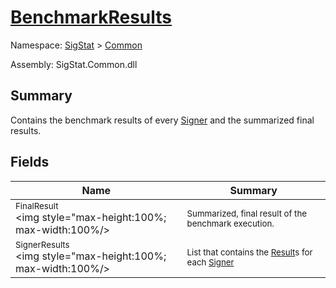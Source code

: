 # [BenchmarkResults](./BenchmarkResults.md)

Namespace: [SigStat]() > [Common](./README.md)

Assembly: SigStat.Common.dll

## Summary
Contains the benchmark results of every [Signer](https://github.com/hargitomi97/sigstat/blob/master/docs/md/SigStat/Common/Signer.md) and the summarized final results.

## Fields

| Name | Summary | 
| --- | --- | 
| <sub>FinalResult</sub><div style="pointer-events:none; cursor:default; width=200"><img style="max-height:100%; max-width:100%/></div>| <sub>Summarized, final result of the benchmark execution.</sub>| <br>
| <sub>SignerResults</sub><div style="pointer-events:none; cursor:default; width=200"><img style="max-height:100%; max-width:100%/></div>| <sub>List that contains the [Result](https://github.com/hargitomi97/sigstat/blob/master/docs/md/SigStat/Common/Result.md)s for each [Signer](https://github.com/hargitomi97/sigstat/blob/master/docs/md/SigStat/Common/Signer.md)</sub>| <br>


